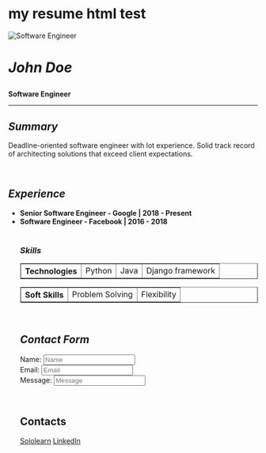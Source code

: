 # my resume html test

<html>
    <body>
        <img src="https://cdn2.iconfinder.com/data/icons/avatars-99/62/avatar-370-456322-512.png" alt="Software Engineer" > 
        <h1><i><p align="left">John Doe</p></i></h1>
        <strong><p align="left">Software Engineer</p></strong>
        <hr>
        <h2><i>Summary</i></h2>
        <p>Deadline-oriented software engineer with lot experience. Solid track record of architecting solutions that exceed client expectations.</p>
        <br>
        <h2><i>Experience</i></h2>
        <ul>
            <li>
                <b>Senior Software Engineer - Google | 2018 - Present</b>
            </li>
            <li>
                <b>Software Engineer - Facebook | 2016 - 2018</b>
            </li>
            <br>
            <h3><i>Skills</i></h3>
            <table border="1">
  <tr>
      <th>Technologies</th>
      <td>Python</td>
      <td>Java</td>
      <td>Django framework</td>
  </tr>
</table>
 <table border="1">
  <tr>
      <th>Soft Skills</th>
      <td>Problem Solving</td>
      <td>Flexibility</td>
  </tr>
</table>
<br>
<h2><i>Contact Form</i></h2>
    <form>
        <label for="name">Name: </label>
        <input placeholder="Name" id="name" type="text" />
        <br>
         <label for="email">Email: </label>
        <input placeholder="Email" id="email" type="email" />
        </br>
        <label for="message">Message: </label>
        <input placeholder="Message" id="Message" type="text" />
    </form>
    <br>
    <h2>Contacts</h2>
  <a href="link1" target="_blank">Sololearn</a>
  <a href="link2" target="_blank">LinkedIn</a>
    </body>
</html>        



